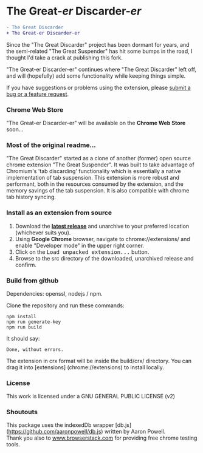 # The Great-*er*  Discarder-*er*
```diff
- The Great Discarder
+ The Great-er Discarder-er
```

Since the "The Great Discarder" project has been dormant for years, and the semi-related "The Great Suspender" has hit some bumps in the road,
I thought I'd take a crack at publishing this fork.

"The Great-er Discarder-er" continues where "The Great Discarder" left off, and will (hopefully) add some functionality while keeping things simple.

If you have suggestions or problems using the extension, please [submit a bug or a feature request](https://github.com/rkodey/the-great-er-discarder-er/issues).

### Chrome Web Store

"The Great-er Discarder-er" will be available on the **Chrome Web Store** soon...



### Most of the original readme...

"The Great Discarder" started as a clone of another (former) open source chrome extension "The Great Suspender".
It was built to take advantage of Chromium's 'tab discarding' functionality which is essentially a native implementation of tab suspension.
This extension is more robust and performant, both in the resources consumed by the extension, and the memory savings of the tab suspension.
It is also compatible with chrome tab history syncing.

### Install as an extension from source

1. Download the **[latest release](https://github.com/rkodey/the-great-er-discarder-er/releases)** and unarchive to your preferred location (whichever suits you).
2. Using **Google Chrome** browser, navigate to chrome://extensions/ and enable "Developer mode" in the upper right corner.
3. Click on the <kbd>Load unpacked extension...</kbd> button.
4. Browse to the src directory of the downloaded, unarchived release and confirm.

### Build from github

Dependencies: openssl, nodejs / npm.

Clone the repository and run these commands:
```
npm install
npm run generate-key
npm run build
```

It should say:
```
Done, without errors.
```

The extension in crx format will be inside the build/crx/ directory. You can drag it into [extensions] (chrome://extensions) to install locally.

### License

This work is licensed under a GNU GENERAL PUBLIC LICENSE (v2)

### Shoutouts

This package uses the indexedDb wrapper [db.js] (https://github.com/aaronpowell/db.js) written by Aaron Powell.<br>
Thank you also to www.browserstack.com for providing free chrome testing tools.
